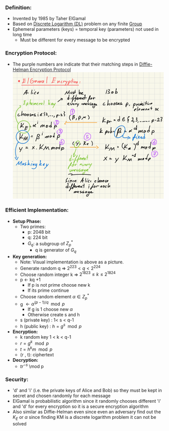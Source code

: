 ### Definition:
-  Invented by 1985 by Taher ElGamal
- Based on [Discrete Logarithm (DL)](Discrete%20Logarithm%20(DL).md) problem on any finite [Group](Group.md)
- Ephemeral parameters (keys) = temporal key (parameters) not used in long time
	- Must be different for every message to be encrypted
### Encryption Protocol:
- The purple numbers are indicate that their matching steps in [Diffie-Helman Encryption Protocol](Diffie-Hellman%20Key%20Exchange.md#Encryption%20Protocol)
![ElGamalEncryption](../../Attachments/ElGamalEncryption.png)
### Efficient Implementation:
- **Setup Phase:**
	- Two primes:
		- p: 2048 bit
		- q: 224 bit
		- $G_q$: a subgroup of $Z_p^*$
			- q is generator of $G_q$
- **Key generation:**
	- Note: Visual implementation is above as a picture.
	- Generate random q => $2^{223} < q < 2^{224}$
	- Choose random integer  k => $2^{1823} \leq k \leq 2^{1824}$
	- p $\leftarrow$ kq +1
		- If p is not prime choose new k
		- If its prime continue
	- Choose random element $\alpha \in Z_p^*$
	- g $\leftarrow \alpha^{(p-1)/q} \mod p$ 
		- If g is 1 choose new $\alpha$
		- Otherwise create s and h
	- s (private key) : 1< s < q-1
	- h (public key) : $h = g^s \mod p$
- **Encryption:**
	- k random key 1 < k < q-1
	- $r = g^k \mod p$
	- $t = h^km \mod p$
	- (r , t): ciphertext
- **Decryption:**
	- $tr^{-s}$ \mod p
### Security:
- 'd' and 'i' (i.e. the private keys of Alice and Bob) so they must be kept in secret and chosen randomly for each message
- ElGamal is probabilistic algorithm since it randomly chooses different 'i' and 'd' for every encryption so it is a secure encryption algorithm
- Also similar as Diffie-Helman even since even an adversary find out the $K_E \text{ or } \alpha$ since finding KM is a discrete logarithm problem it can not be solved